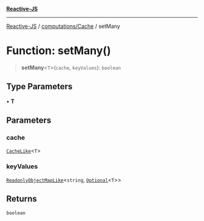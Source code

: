 [**Reactive-JS**](../../../README.md)

***

[Reactive-JS](../../../README.md) / [computations/Cache](../README.md) / setMany

# Function: setMany()

> **setMany**\<`T`\>(`cache`, `keyValues`): `boolean`

## Type Parameters

• **T**

## Parameters

### cache

[`CacheLike`](../interfaces/CacheLike.md)\<`T`\>

### keyValues

[`ReadonlyObjectMapLike`](../../../collections/type-aliases/ReadonlyObjectMapLike.md)\<`string`, [`Optional`](../../../functions/type-aliases/Optional.md)\<`T`\>\>

## Returns

`boolean`

